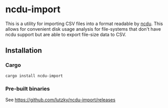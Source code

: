 # ncdu-import

This is a utility for importing CSV files into a format readable by [ncdu]. This
allows for convenient disk usage analysis for file-systems that don't have ncdu
support but are able to export file-size data to CSV.

[ncdu]: https://dev.yorhel.nl/ncdu

## Installation

### Cargo

```shell
cargo install ncdu-import
```

### Pre-built binaries

See <https://github.com/lutzky/ncdu-import/releases>
